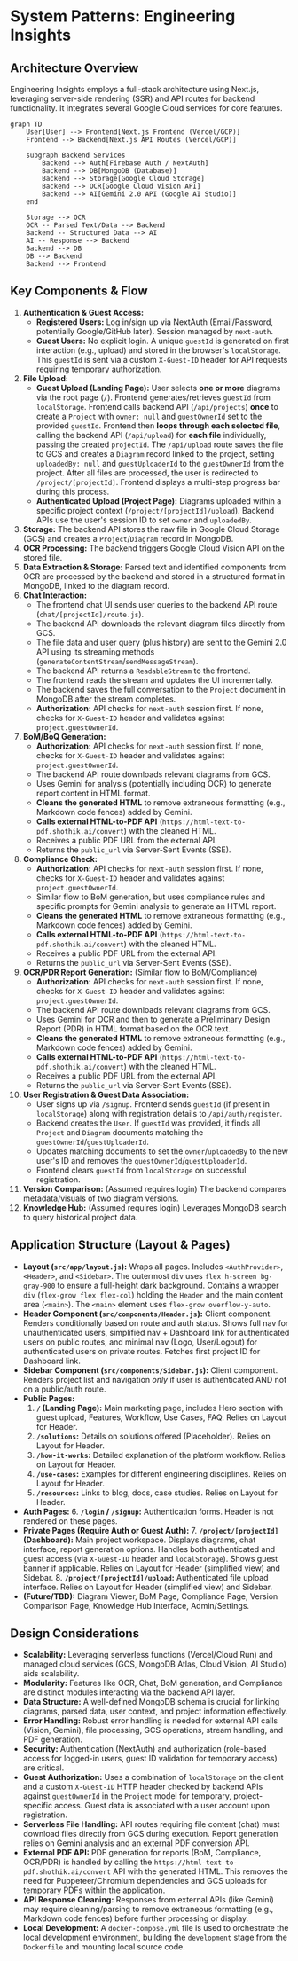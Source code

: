 # System Patterns: Engineering Insights

## Architecture Overview

Engineering Insights employs a full-stack architecture using Next.js, leveraging server-side rendering (SSR) and API routes for backend functionality. It integrates several Google Cloud services for core features.

```mermaid
graph TD
    User[User] --> Frontend[Next.js Frontend (Vercel/GCP)]
    Frontend --> Backend[Next.js API Routes (Vercel/GCP)]
    
    subgraph Backend Services
        Backend --> Auth[Firebase Auth / NextAuth]
        Backend --> DB[MongoDB (Database)]
        Backend --> Storage[Google Cloud Storage]
        Backend --> OCR[Google Cloud Vision API]
        Backend --> AI[Gemini 2.0 API (Google AI Studio)]
    end

    Storage --> OCR
    OCR -- Parsed Text/Data --> Backend
    Backend -- Structured Data --> AI
    AI -- Response --> Backend
    Backend --> DB
    DB --> Backend
    Backend --> Frontend
```

## Key Components & Flow

1.  **Authentication & Guest Access:**
    *   **Registered Users:** Log in/sign up via NextAuth (Email/Password, potentially Google/GitHub later). Session managed by `next-auth`.
    *   **Guest Users:** No explicit login. A unique `guestId` is generated on first interaction (e.g., upload) and stored in the browser's `localStorage`. This `guestId` is sent via a custom `X-Guest-ID` header for API requests requiring temporary authorization.
2.  **File Upload:**
    *   **Guest Upload (Landing Page):** User selects **one or more** diagrams via the root page (`/`). Frontend generates/retrieves `guestId` from `localStorage`. Frontend calls backend API (`/api/projects`) **once** to create a `Project` with `owner: null` and `guestOwnerId` set to the provided `guestId`. Frontend then **loops through each selected file**, calling the backend API (`/api/upload`) for **each file** individually, passing the created `projectId`. The `/api/upload` route saves the file to GCS and creates a `Diagram` record linked to the project, setting `uploadedBy: null` and `guestUploaderId` to the `guestOwnerId` from the project. After all files are processed, the user is redirected to `/project/[projectId]`. Frontend displays a multi-step progress bar during this process.
    *   **Authenticated Upload (Project Page):** Diagrams uploaded within a specific project context (`/project/[projectId]/upload`). Backend APIs use the user's session ID to set `owner` and `uploadedBy`.
3.  **Storage:** The backend API stores the raw file in Google Cloud Storage (GCS) and creates a `Project`/`Diagram` record in MongoDB.
4.  **OCR Processing:** The backend triggers Google Cloud Vision API on the stored file.
5.  **Data Extraction & Storage:** Parsed text and identified components from OCR are processed by the backend and stored in a structured format in MongoDB, linked to the diagram record.
6.  **Chat Interaction:**
    *   The frontend chat UI sends user queries to the backend API route (`chat/[projectId]/route.js`).
    *   The backend API downloads the relevant diagram files directly from GCS.
    *   The file data and user query (plus history) are sent to the Gemini 2.0 API using its streaming methods (`generateContentStream`/`sendMessageStream`).
    *   The backend API returns a `ReadableStream` to the frontend.
    *   The frontend reads the stream and updates the UI incrementally.
    *   The backend saves the full conversation to the `Project` document in MongoDB after the stream completes.
    *   **Authorization:** API checks for `next-auth` session first. If none, checks for `X-Guest-ID` header and validates against `project.guestOwnerId`.
7.  **BoM/BoQ Generation:**
    *   **Authorization:** API checks for `next-auth` session first. If none, checks for `X-Guest-ID` header and validates against `project.guestOwnerId`.
    *   The backend API route downloads relevant diagrams from GCS.
    *   Uses Gemini for analysis (potentially including OCR) to generate report content in HTML format.
    *   **Cleans the generated HTML** to remove extraneous formatting (e.g., Markdown code fences) added by Gemini.
    *   **Calls external HTML-to-PDF API** (`https://html-text-to-pdf.shothik.ai/convert`) with the cleaned HTML.
    *   Receives a public PDF URL from the external API.
    *   Returns the `public_url` via Server-Sent Events (SSE).
8.  **Compliance Check:**
    *   **Authorization:** API checks for `next-auth` session first. If none, checks for `X-Guest-ID` header and validates against `project.guestOwnerId`.
    *   Similar flow to BoM generation, but uses compliance rules and specific prompts for Gemini analysis to generate an HTML report.
    *   **Cleans the generated HTML** to remove extraneous formatting (e.g., Markdown code fences) added by Gemini.
    *   **Calls external HTML-to-PDF API** (`https://html-text-to-pdf.shothik.ai/convert`) with the cleaned HTML.
    *   Receives a public PDF URL from the external API.
    *   Returns the `public_url` via Server-Sent Events (SSE).
9.  **OCR/PDR Report Generation:** (Similar flow to BoM/Compliance)
    *   **Authorization:** API checks for `next-auth` session first. If none, checks for `X-Guest-ID` header and validates against `project.guestOwnerId`.
    *   The backend API route downloads relevant diagrams from GCS.
    *   Uses Gemini for OCR and then to generate a Preliminary Design Report (PDR) in HTML format based on the OCR text.
    *   **Cleans the generated HTML** to remove extraneous formatting (e.g., Markdown code fences) added by Gemini.
    *   **Calls external HTML-to-PDF API** (`https://html-text-to-pdf.shothik.ai/convert`) with the cleaned HTML.
    *   Receives a public PDF URL from the external API.
    *   Returns the `public_url` via Server-Sent Events (SSE).
10. **User Registration & Guest Data Association:**
    *   User signs up via `/signup`. Frontend sends `guestId` (if present in `localStorage`) along with registration details to `/api/auth/register`.
    *   Backend creates the `User`. If `guestId` was provided, it finds all `Project` and `Diagram` documents matching the `guestOwnerId`/`guestUploaderId`.
    *   Updates matching documents to set the `owner`/`uploadedBy` to the new user's ID and removes the `guestOwnerId`/`guestUploaderId`.
    *   Frontend clears `guestId` from `localStorage` on successful registration.
11. **Version Comparison:** (Assumed requires login) The backend compares metadata/visuals of two diagram versions.
12. **Knowledge Hub:** (Assumed requires login) Leverages MongoDB search to query historical project data.

## Application Structure (Layout & Pages)

-   **Layout (`src/app/layout.js`):** Wraps all pages. Includes `<AuthProvider>`, `<Header>`, and `<Sidebar>`. The outermost `div` uses `flex h-screen bg-gray-900` to ensure a full-height dark background. Contains a wrapper `div` (`flex-grow flex flex-col`) holding the `Header` and the main content area (`<main>`). The `<main>` element uses `flex-grow overflow-y-auto`.
-   **Header Component (`src/components/Header.js`):** Client component. Renders conditionally based on route and auth status. Shows full nav for unauthenticated users, simplified nav + Dashboard link for authenticated users on public routes, and minimal nav (Logo, User/Logout) for authenticated users on private routes. Fetches first project ID for Dashboard link.
-   **Sidebar Component (`src/components/Sidebar.js`):** Client component. Renders project list and navigation *only* if user is authenticated AND not on a public/auth route.
-   **Public Pages:**
    1.  **`/` (Landing Page):** Main marketing page, includes Hero section with guest upload, Features, Workflow, Use Cases, FAQ. Relies on Layout for Header.
    2.  **`/solutions`:** Details on solutions offered (Placeholder). Relies on Layout for Header.
    3.  **`/how-it-works`:** Detailed explanation of the platform workflow. Relies on Layout for Header.
    4.  **`/use-cases`:** Examples for different engineering disciplines. Relies on Layout for Header.
    5.  **`/resources`:** Links to blog, docs, case studies. Relies on Layout for Header.
-   **Auth Pages:**
    6.  **`/login` / `/signup`:** Authentication forms. Header is not rendered on these pages.
-   **Private Pages (Require Auth or Guest Auth):**
    7.  **`/project/[projectId]` (Dashboard):** Main project workspace. Displays diagrams, chat interface, report generation options. Handles both authenticated and guest access (via `X-Guest-ID` header and `localStorage`). Shows guest banner if applicable. Relies on Layout for Header (simplified view) and Sidebar.
    8.  **`/project/[projectId]/upload`:** Authenticated file upload interface. Relies on Layout for Header (simplified view) and Sidebar.
-   **(Future/TBD):** Diagram Viewer, BoM Page, Compliance Page, Version Comparison Page, Knowledge Hub Interface, Admin/Settings.

## Design Considerations

-   **Scalability:** Leveraging serverless functions (Vercel/Cloud Run) and managed cloud services (GCS, MongoDB Atlas, Cloud Vision, AI Studio) aids scalability.
-   **Modularity:** Features like OCR, Chat, BoM generation, and Compliance are distinct modules interacting via the backend API layer.
-   **Data Structure:** A well-defined MongoDB schema is crucial for linking diagrams, parsed data, user context, and project information effectively.
-   **Error Handling:** Robust error handling is needed for external API calls (Vision, Gemini), file processing, GCS operations, stream handling, and PDF generation.
-   **Security:** Authentication (NextAuth) and authorization (role-based access for logged-in users, guest ID validation for temporary access) are critical.
-   **Guest Authorization:** Uses a combination of `localStorage` on the client and a custom `X-Guest-ID` HTTP header checked by backend APIs against `guestOwnerId` in the `Project` model for temporary, project-specific access. Guest data is associated with a user account upon registration.
-   **Serverless File Handling:** API routes requiring file content (chat) must download files directly from GCS during execution. Report generation relies on Gemini analysis and an external PDF conversion API.
-   **External PDF API:** PDF generation for reports (BoM, Compliance, OCR/PDR) is handled by calling the `https://html-text-to-pdf.shothik.ai/convert` API with the generated HTML. This removes the need for Puppeteer/Chromium dependencies and GCS uploads for temporary PDFs within the application.
-   **API Response Cleaning:** Responses from external APIs (like Gemini) may require cleaning/parsing to remove extraneous formatting (e.g., Markdown code fences) before further processing or display.
-   **Local Development:** A `docker-compose.yml` file is used to orchestrate the local development environment, building the `development` stage from the `Dockerfile` and mounting local source code.
